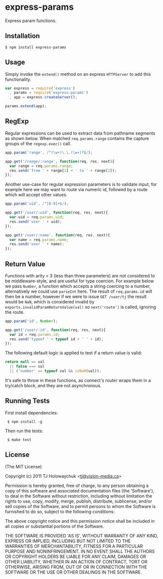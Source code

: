 
# express-params

  Express param functions.

## Installation

    $ npm install express-params

## Usage

 Simply invoke the `extend()` method on an express `HTTPServer` to add this functionality.

```javascript
var express = require('express')
  , params = require('express-params')
  , app = express.createServer();

params.extend(app);
```

## RegExp

  Regular expressions can be used to extract data from pathname
  segments as shown below. When matched `req.params.range` contains
  the capture groups of the `regexp.exec()` call.

```javascript
app.param('range', /^(\w+)\.\.(\w+)?$/);

app.get('/range/:range', function(req, res, next){
  var range = req.params.range;
  res.send('from ' + range[1] + ' to ' + range[2]);
});
```

  Another use-case for regular expression parameters is to validate input,
  for example here we may want to route via numeric id, followed by a route
  which will accept other values.

```javascript
app.param('uid', /^[0-9]+$/);

app.get('/user/:uid', function(req, res, next){
  var uid = req.params.uid;
  res.send('user ' + uid);
});

app.get('/user/:name', function(req, res, next){
  var name = req.params.name;
  res.send('user ' + name);
});
```

## Return Value

  Functions with arity < 3 (less than three parameters) are not
  considered to be middleware-style, and are useful for type coercion.
  For example below we pass `Number`, a function which accepts a string coercing to a number, alternatively we could use `parseInt` here. The result of `req.params.id` will then be a number, however if we were to issue `GET /user/tj` the result would be `NaN`, which is considered invalid by `exports.invalidParamReturnValue(val)` so `next('route')` is called, ignoring the route.

```javascript
app.param('id', Number);

app.get('/user/:id', function(req, res, next){
  var id = req.params.id;
  res.send('typeof ' + typeof id + ' ' + id);
});
```

  The following default logic is applied to test if a return value is valid:

```javascript  
return null == val
  || false === val
  || ('number' == typeof val && isNaN(val));
```

 It's safe to throw in these functions, as connect's router wraps them in a try/catch block, and they are not asynchronous.

## Running Tests

 First install dependencies:
 
     $ npm install -g

 Then run the tests:
 
     $ make test

## License 

(The MIT License)

Copyright (c) 2011 TJ Holowaychuk &lt;tj@vision-media.ca&gt;

Permission is hereby granted, free of charge, to any person obtaining
a copy of this software and associated documentation files (the
'Software'), to deal in the Software without restriction, including
without limitation the rights to use, copy, modify, merge, publish,
distribute, sublicense, and/or sell copies of the Software, and to
permit persons to whom the Software is furnished to do so, subject to
the following conditions:

The above copyright notice and this permission notice shall be
included in all copies or substantial portions of the Software.

THE SOFTWARE IS PROVIDED 'AS IS', WITHOUT WARRANTY OF ANY KIND,
EXPRESS OR IMPLIED, INCLUDING BUT NOT LIMITED TO THE WARRANTIES OF
MERCHANTABILITY, FITNESS FOR A PARTICULAR PURPOSE AND NONINFRINGEMENT.
IN NO EVENT SHALL THE AUTHORS OR COPYRIGHT HOLDERS BE LIABLE FOR ANY
CLAIM, DAMAGES OR OTHER LIABILITY, WHETHER IN AN ACTION OF CONTRACT,
TORT OR OTHERWISE, ARISING FROM, OUT OF OR IN CONNECTION WITH THE
SOFTWARE OR THE USE OR OTHER DEALINGS IN THE SOFTWARE.